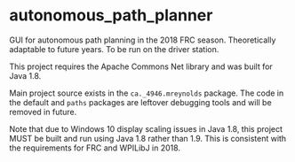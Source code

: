 # autonomous_path_planner

GUI for autonomous path planning in the 2018 FRC season. Theoretically adaptable to future years. To be run on the driver station.

This project requires the Apache Commons Net library and was built for Java 1.8.

Main project source exists in the `ca._4946.mreynolds` package. The code in the default and `paths` packages are leftover debugging tools and will be removed in future.

Note that due to Windows 10 display scaling issues in Java 1.8, this project MUST be built and run using Java 1.8 rather than 1.9. This is consistent with the requirements for FRC and WPILibJ in 2018.
